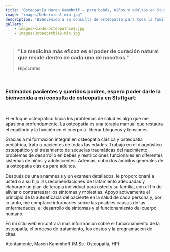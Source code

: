 ```yaml
---
title: "Osteopatía Maren Kammhoff – para bebés, niños y adultos en Stuttgart"
image: "images/Uebermich1-min.jpg"
description: "Bienvenido a su consulta de osteopatía para toda la familia en Stuttgart. Especializado en bebés, niños y mujeres antes y después del parto."
gallery:
    - images/Kinderosteopathie1.jpg
    - images/Osteopathie2-min.jpg
---
```

  
 
> ### "La medicina más eficaz es el poder de curación natural que reside dentro de cada uno de nosotros."
> Hipócrates
<br>  
  
### Estimados pacientes y queridos padres, espero poder darle la bienvenida a mi consulta de osteopatía en Stuttgart:
<br>

El enfoque osteopático hacia los problemas de salud es algo que me apasiona profundamente. La osteopatía es una terapia manual que restaura el equilibrio y la función en el cuerpo al liberar bloqueos y tensiones.

Gracias a mi formación integral en osteopatía clásica y osteopatía pediátrica, trato a pacientes de todas las edades. Trabajo en el diagnóstico osteopático y el tratamiento de secuelas traumáticas del nacimiento, problemas de desarrollo en bebés y restricciones funcionales en diferentes sistemas de niños y adolescentes. Además, cubro los ámbitos generales de la osteopatía clásica para adultos.

Después de una anamnesis y un examen detallados, le proporcionaré a usted o a su hijo las recomendaciones de tratamiento adecuadas y elaboraré un plan de terapia individual para usted y su familia, con el fin de aliviar o contrarrestar los síntomas y molestias. Apoyo activamente el principio de la autoeficacia del paciente en la salud de cada persona y, por lo tanto, me complace informarles sobre las posibles causas de las enfermedades, el desarrollo de síntomas y el funcionamiento del cuerpo humano.

En mi sitio web encontrará más información sobre el funcionamiento de la osteopatía, el proceso de tratamiento, los costos y la programación de citas.

Atentamente,
Maren Kammhoff (M.Sc. Osteopatía, HP)